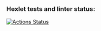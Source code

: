 ### Hexlet tests and linter status:
[![Actions Status](https://github.com/evdokimoww/frontend-project-lvl3/workflows/hexlet-check/badge.svg)](https://github.com/evdokimoww/frontend-project-lvl3/actions)
